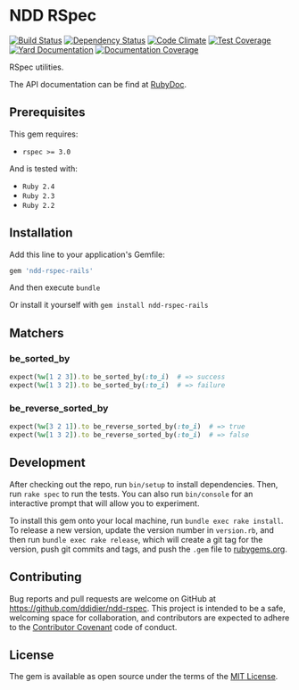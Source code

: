 # NDD RSpec

[![Build Status](https://secure.travis-ci.org/ddidier/ndd-rspec.png)](http://travis-ci.org/ddidier/ndd-rspec)
[![Dependency Status](https://gemnasium.com/ddidier/ndd-rspec.png)](https://gemnasium.com/ddidier/ndd-rspec)
[![Code Climate](https://codeclimate.com/github/ddidier/ndd-rspec/badges/gpa.svg)](https://codeclimate.com/github/ddidier/ndd-rspec)
[![Test Coverage](https://codeclimate.com/github/ddidier/ndd-rspec/badges/coverage.svg)](https://codeclimate.com/github/ddidier/ndd-rspec)
[![Yard Documentation](http://img.shields.io/badge/yard-docs-blue.svg)](http://www.rubydoc.info/github/ddidier/ndd-rspec)
[![Documentation Coverage](https://inch-ci.org/github/ddidier/ndd-rspec.svg)](https://inch-ci.org/github/ddidier/ndd-rspec)

RSpec utilities.

The API documentation can be find at [RubyDoc](http://www.rubydoc.info/github/ddidier/ndd-rspec).

## Prerequisites

This gem requires:

- `rspec >= 3.0`

And is tested with:

- `Ruby 2.4`
- `Ruby 2.3`
- `Ruby 2.2`

## Installation

Add this line to your application's Gemfile:

```ruby
gem 'ndd-rspec-rails'
```

And then execute `bundle`

Or install it yourself with `gem install ndd-rspec-rails`

## Matchers

### be_sorted_by

```ruby
expect(%w[1 2 3]).to be_sorted_by(:to_i)  # => success
expect(%w[1 3 2]).to be_sorted_by(:to_i)  # => failure
```

### be_reverse_sorted_by

```ruby
expect(%w[3 2 1]).to be_reverse_sorted_by(:to_i)  # => true
expect(%w[1 3 2]).to be_reverse_sorted_by(:to_i)  # => false
```

## Development

After checking out the repo, run `bin/setup` to install dependencies. Then, run `rake spec` to run the tests. You can 
also run `bin/console` for an interactive prompt that will allow you to experiment.

To install this gem onto your local machine, run `bundle exec rake install`. To release a new version, update the 
version number in `version.rb`, and then run `bundle exec rake release`, which will create a git tag for the version, 
push git commits and tags, and push the `.gem` file to [rubygems.org](https://rubygems.org).

## Contributing

Bug reports and pull requests are welcome on GitHub at https://github.com/ddidier/ndd-rspec. This project is 
intended to be a safe, welcoming space for collaboration, and contributors are expected to adhere to the 
[Contributor Covenant](http://contributor-covenant.org) code of conduct.

## License

The gem is available as open source under the terms of the [MIT License](http://opensource.org/licenses/MIT).
